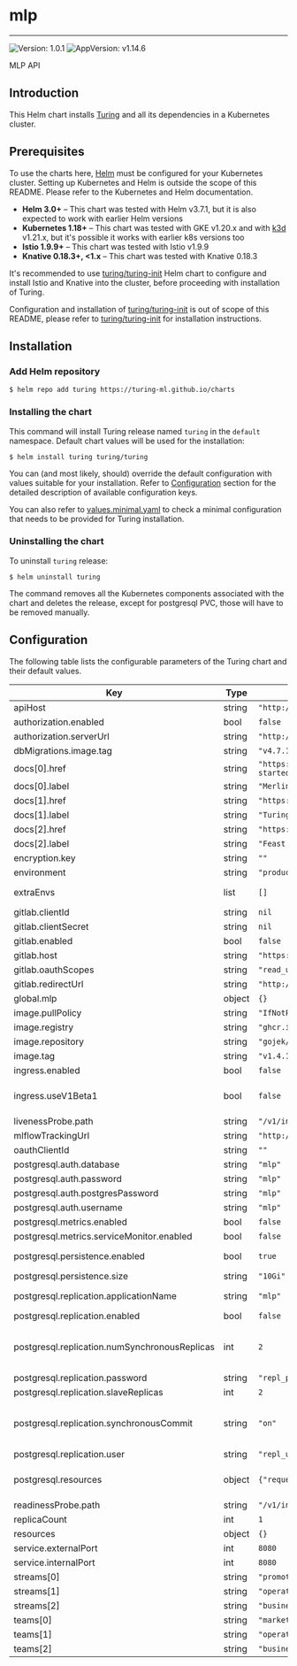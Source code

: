 # mlp

---
![Version: 1.0.1](https://img.shields.io/badge/Version-1.0.1-informational?style=flat-square)
![AppVersion: v1.14.6](https://img.shields.io/badge/AppVersion-v1.14.6-informational?style=flat-square)

MLP API

## Introduction

This Helm chart installs [Turing](https://github.com/caraml-dev/turing) and all its dependencies in a Kubernetes cluster.

## Prerequisites

To use the charts here, [Helm](https://helm.sh/) must be configured for your
Kubernetes cluster. Setting up Kubernetes and Helm is outside the scope of
this README. Please refer to the Kubernetes and Helm documentation.

- **Helm 3.0+** – This chart was tested with Helm v3.7.1, but it is also expected to work with earlier Helm versions
- **Kubernetes 1.18+** – This chart was tested with GKE v1.20.x and with [k3d](https://github.com/rancher/k3d) v1.21.x,
but it's possible it works with earlier k8s versions too
- **Istio 1.9.9+** – This chart was tested with Istio v1.9.9
- **Knative 0.18.3+, <1.x** – This chart was tested with Knative 0.18.3

It's recommended to use [turing/turing-init](https://github.com/caraml-dev/turing/blob/main/infra/charts/turing-init/README.md) Helm chart
to configure and install Istio and Knative into the cluster, before proceeding with installation of Turing.

Configuration and installation of [turing/turing-init](https://github.com/caraml-dev/turing/blob/main/infra/charts/turing-init/README.md)
is out of scope of this README, please refer to [turing/turing-init](https://github.com/caraml-dev/turing/blob/main/infra/charts/turing-init/README.md)
for installation instructions.

## Installation

### Add Helm repository

```shell
$ helm repo add turing https://turing-ml.github.io/charts
```

### Installing the chart

This command will install Turing release named `turing` in the `default` namespace.
Default chart values will be used for the installation:
```shell
$ helm install turing turing/turing
```

You can (and most likely, should) override the default configuration with values suitable for your installation.
Refer to [Configuration](#configuration) section for the detailed description of available configuration keys.

You can also refer to [values.minimal.yaml](./values.minimal.yaml) to check a minimal configuration that needs
to be provided for Turing installation.

### Uninstalling the chart

To uninstall `turing` release:
```shell
$ helm uninstall turing
```

The command removes all the Kubernetes components associated with the chart and deletes the release,
except for postgresql PVC, those will have to be removed manually.

## Configuration

The following table lists the configurable parameters of the Turing chart and their default values.

| Key | Type | Default | Description |
|-----|------|---------|-------------|
| apiHost | string | `"http://mlp/v1"` |  |
| authorization.enabled | bool | `false` |  |
| authorization.serverUrl | string | `"http://mlp-authorization-keto"` |  |
| dbMigrations.image.tag | string | `"v4.7.1"` |  |
| docs[0].href | string | `"https://github.com/gojek/merlin/blob/main/docs/getting-started/README.md"` |  |
| docs[0].label | string | `"Merlin User Guide"` |  |
| docs[1].href | string | `"https://github.com/caraml-dev/turing"` |  |
| docs[1].label | string | `"Turing User Guide"` |  |
| docs[2].href | string | `"https://docs.feast.dev/user-guide/overview"` |  |
| docs[2].label | string | `"Feast User Guide"` |  |
| encryption.key | string | `""` |  |
| environment | string | `"production"` |  |
| extraEnvs | list | `[]` | List of extra environment variables to add to MLP API server container |
| gitlab.clientId | string | `nil` |  |
| gitlab.clientSecret | string | `nil` |  |
| gitlab.enabled | bool | `false` |  |
| gitlab.host | string | `"https://gitlab.com"` |  |
| gitlab.oauthScopes | string | `"read_user"` |  |
| gitlab.redirectUrl | string | `"http://mlp/settings/connected-accounts"` |  |
| global.mlp | object | `{}` |  |
| image.pullPolicy | string | `"IfNotPresent"` |  |
| image.registry | string | `"ghcr.io"` |  |
| image.repository | string | `"gojek/mlp"` |  |
| image.tag | string | `"v1.4.16"` |  |
| ingress.enabled | bool | `false` |  |
| ingress.useV1Beta1 | bool | `false` | Whether to use networking.k8s.io/v1 (k8s version >= 1.19) or networking.k8s.io/v1beta1 (1.16 >= k8s version >= 1.22) |
| livenessProbe.path | string | `"/v1/internal/live"` |  |
| mlflowTrackingUrl | string | `"http://mlflow.mlp"` |  |
| oauthClientId | string | `""` |  |
| postgresql.auth.database | string | `"mlp"` |  |
| postgresql.auth.password | string | `"mlp"` |  |
| postgresql.auth.postgresPassword | string | `"mlp"` |  |
| postgresql.auth.username | string | `"mlp"` |  |
| postgresql.metrics.enabled | bool | `false` |  |
| postgresql.metrics.serviceMonitor.enabled | bool | `false` |  |
| postgresql.persistence.enabled | bool | `true` | Persist Postgresql data in a Persistent Volume Claim |
| postgresql.persistence.size | string | `"10Gi"` |  |
| postgresql.replication.applicationName | string | `"mlp"` | Replication Cluster application name. Useful for defining multiple replication policies |
| postgresql.replication.enabled | bool | `false` |  |
| postgresql.replication.numSynchronousReplicas | int | `2` | From the number of `slaveReplicas` defined above, set the number of those that will have synchronous replication NOTE: It cannot be > slaveReplicas |
| postgresql.replication.password | string | `"repl_password"` |  |
| postgresql.replication.slaveReplicas | int | `2` |  |
| postgresql.replication.synchronousCommit | string | `"on"` | Set synchronous commit mode: on, off, remote_apply, remote_write and local ref: https://www.postgresql.org/docs/9.6/runtime-config-wal.html#GUC-WAL-LEVEL |
| postgresql.replication.user | string | `"repl_user"` |  |
| postgresql.resources | object | `{"requests":{"cpu":"500m","memory":"256Mi"}}` | Configure resource requests and limits ref: http://kubernetes.io/docs/user-guide/compute-resources/ |
| readinessProbe.path | string | `"/v1/internal/ready"` |  |
| replicaCount | int | `1` |  |
| resources | object | `{}` |  |
| service.externalPort | int | `8080` |  |
| service.internalPort | int | `8080` |  |
| streams[0] | string | `"promotion-marketing"` |  |
| streams[1] | string | `"operation-strategy"` |  |
| streams[2] | string | `"business-analyst"` |  |
| teams[0] | string | `"marketing"` |  |
| teams[1] | string | `"operation"` |  |
| teams[2] | string | `"business"` |  |
